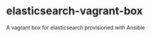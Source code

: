 elasticsearch-vagrant-box
=========================

A vagrant box for elasticsearch provisioned with Ansible

